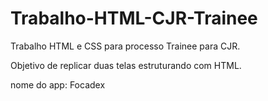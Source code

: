 # Trabalho-HTML-CJR-Trainee

Trabalho HTML e CSS para processo Trainee para CJR.

Objetivo de replicar duas telas estruturando com HTML.

nome do app: Focadex